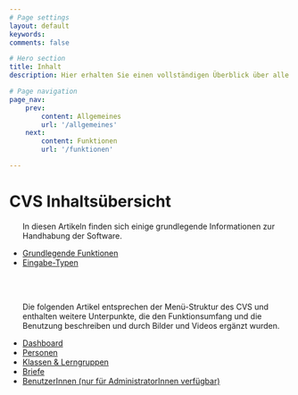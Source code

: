 ```yaml
---
# Page settings
layout: default
keywords:
comments: false

# Hero section
title: Inhalt
description: Hier erhalten Sie einen vollständigen Überblick über alle Teile der Dokumentation. Durch Klicken auf den entsprechenden Punkt, gelangen Sie direkt zum jeweiligen Artikel.

# Page navigation
page_nav:
    prev:
        content: Allgemeines
        url: '/allgemeines'
    next:
        content: Funktionen
        url: '/funktionen'

---
```


# CVS Inhaltsübersicht

<ul>

<p>In diesen Artikeln finden sich einige grundlegende Informationen zur Handhabung der Software.</p>


<li><a href="/funktionen">Grundlegende Funktionen</a></li>
<li><a href="/funktionen/#eingabe-typen">Eingabe-Typen</a></li>

<br /><br />


<p>Die folgenden Artikel entsprechen der Menü-Struktur des CVS und enthalten weitere Unterpunkte, die den Funktionsumfang und die Benutzung beschreiben und durch Bilder und Videos ergänzt wurden.</p>


<li><a href="/dashboard">Dashboard</a></li>
<li><a href="/personen">Personen</a></li>
<li><a href="/klassen-lerngruppen">Klassen & Lerngruppen</a></li>
<li><a href="/briefe">Briefe</a></li>
<li><a href="/benutzerinnen">BenutzerInnen (nur für AdministratorInnen verfügbar)</a></li>
</ul>
